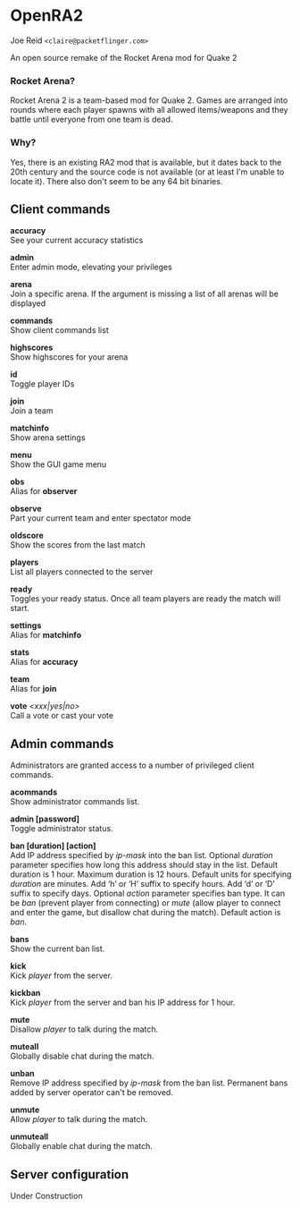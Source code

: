 # OpenRA2
Joe Reid `<claire@packetflinger.com>`

An open source remake of the Rocket Arena mod for Quake 2

### Rocket Arena?
Rocket Arena 2 is a team-based mod for Quake 2. Games are arranged into rounds 
where each player spawns with all allowed items/weapons and they battle until 
everyone from one team is dead.

### Why?
Yes, there is an existing RA2 mod that is available, but it dates back to the 
20th century and the source code is not available (or at least I'm unable to
locate it). There also don't seem to be any 64 bit binaries. 
 
Client commands
---------------

**accuracy**  
    See your current accuracy statistics
	
**admin**  
    Enter admin mode, elevating your privileges
	
**arena** *<arena number>*  
    Join a specific arena. If the argument is missing a list of all arenas will be displayed
	
**commands**  
    Show client commands list
	
**highscores**  
    Show highscores for your arena
	
**id**  
    Toggle player IDs
	
**join** *<teamname>*  
    Join a team
	
**matchinfo**  
    Show arena settings
	
**menu**  
    Show the GUI game menu

**obs**  
    Alias for **observer**
	
**observe**  
    Part your current team and enter spectator mode
	
**oldscore**  
    Show the scores from the last match

**players**  
    List all players connected to the server	

**ready**  
    Toggles your ready status. Once all team players are ready the match will start.
	
**settings**  
    Alias for **matchinfo**

**stats**  
    Alias for **accuracy**

**team**  
	Alias for **join**
	
**vote** *<xxx|yes|no>*  
    Call a vote or cast your vote

	
	
Admin commands
--------------

Administrators are granted access to a number of privileged client
commands.

**acommands**  
    Show administrator commands list.
	
**admin [password]**  
    Toggle administrator status.

**ban <ip-mask> [duration] [action]**  
    Add IP address specified by _ip-mask_ into the ban list.  Optional
    _duration_ parameter specifies how long this address should stay in the
    list. Default duration is 1 hour.  Maximum duration is 12 hours. Default
    units for specifying _duration_ are minutes. Add ‘h’ or ‘H’ suffix to
    specify hours. Add ‘d’ or ‘D’ suffix to specify days. Optional _action_
    parameter specifies ban type. It can be _ban_ (prevent player from
    connecting) or _mute_ (allow player to connect and enter the game, but
    disallow chat during the match). Default action is _ban_.
	
**bans**  
    Show the current ban list.

**kick <player>**  
    Kick _player_ from the server.

**kickban**  
    Kick _player_ from the server and ban his IP address for 1 hour.
	
**mute <player>**  
    Disallow _player_ to talk during the match.

**muteall**  
    Globally disable chat during the match.

**unban <ip-mask>**  
    Remove IP address specified by _ip-mask_ from the ban list. Permanent bans
    added by server operator can't be removed.
	
**unmute <player>**  
    Allow _player_ to talk during the match.
	
**unmuteall**  
    Globally enable chat during the match.


	
Server configuration
--------------------

Under Construction
<!---
g_idle_time::
    Time, in seconds, after which inactive players are automatically put into
    spectator mode. Default value is 0 (don't remove inactive players).

g_maps_random::
    Specifies whether map list is traversed in random on sequental order.
    Default value is 2.
       - 0 - sequental order
       - 1 - random order
       - 2 - random order, never allows the same map to be picked twice in a row

g_defaults_file::
    If this variable is not empty and there are some settings modified by
    voting, server will execute the specified config file after 5 minutes pass
    without any active players. Config file should reset all votable variables
    to their default values. Default value is empty.


g_bugs::
    Specifies whether some known Quake 2 gameplay bugs are enabled or not.
    Default value is 0.
       - 0 - all bugs are fixed
       - 1 - ‘serious’ bugs are fixed
       - 2 - original Quake 2 behaviour

g_teleporter_nofreeze::
    Enables ‘no freeze’ (aka ‘Q3’) teleporter behaviour. Default value is 0
    (disabled).

g_vote_mask::
    Specifies what proposals are available for voting. This variable is a
    bitmask.  Default value is 0.
       - 1 - change time limit
       - 2 - change frag limit
       - 4 - change item bans
       - 8 - kick a player
       - 16 - mute a player
       - 32 - change current map
       - 64 - toggle weapon stay
       - 128 - toggle respawn protection (between 0 and 1.5 sec)
       - 256 - change teleporter mode

g_vote_time::
    Time, in seconds, after which undecided vote times out. Default value is
    60.

g_vote_treshold::
    Vote passes or fails when percentage of players who voted either ‘yes’ or
    ‘no’ becomes greater than this value. Default value is 50.

g_vote_limit::
    Maximum number of votes each player can initiate. Default value is 3.  0
    disables this limit.

g_vote_flags::
    Specifies misc voting parameters. This variable is a bitmask. Default value
    is 11.
        - 1 - each player's decision is globally announced as they vote
        - 2 - current vote status is visible in the left corner of the screen
        - 4 - spectators are also allowed to vote
        - 8 - players are allowed to change their votes

g_intermission_time::
    Time, in seconds, for the final scoreboard and high scores to be visible
    before automatically changing to the next map. Default value is 10.

g_admin_password::
    If not empty, clients can execute ‘admin <password>’ command to become
    server admins. Right now this gives them a decider voice in votes, ability
    to see IP addresses in the output of ‘playerlist’ command and grants access
    to a number of privileged commands (listed in ‘acommands’ command output).
    Default value is empty (admin feature disabled).

g_mute_chat::
    Allows one to globally disallow chat during the match (chat is still
    allowed during the intermission). Default value is 0.
       - 0 - chat is enabled for everyone
       - 1 - player chat is disabled, spectators are forced to use ‘say_team’
       - 2 - chat is disabled for everyone

flood_msgs::
    Number of the last chat message considered by flood protection algorithm.
    Default value is 4. Specify 0 to disable chat flood protection.

flood_persecond::
    Minimum time, in seconds, that has to pass since the last chat message
    before flood protection is triggered. Default value is 4.

flood_waitdelay::
    Time, in seconds, for player chat to be disabled once flood protection is
    triggered. Default value is 10.

flood_waves::
    Number of the last wave command considered by flood protection algorithm.
    Default value is 4. Specify 0 to disable wave flood protection.

flood_perwave::
    Minimum time, in seconds, that has to pass since the last wave command
    before flood protection is triggered. Default value is 30.

flood_wavedelay::
    Time, in seconds, for wave commands to be disabled once flood protection is
    triggered. Default value is 60.

flood_infos::
    Number of the last name or skin change considered by flood protection
    algorithm.  Default value is 4. Specify 0 to disable userinfo flood
    protection.

flood_perinfo::
    Minimum time, in seconds, that has to pass since the last name or skin
    change before flood protection is triggered. Default value is 30.

flood_infodelay::
    Time, in seconds, for name or skin changes to be disabled once flood
protection is triggered. Default value is 60.
-->
